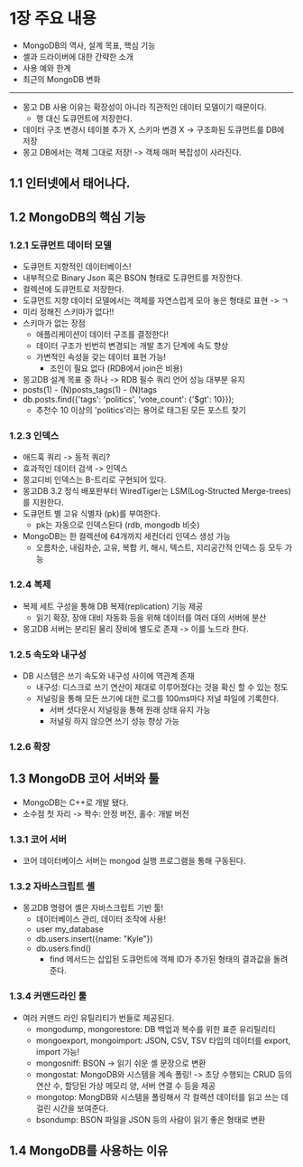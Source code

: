 # 1장 주요 내용
- MongoDB의 역사, 설계 목표, 핵심 기능
- 셸과 드라이버에 대한 간략한 소개
- 사용 예와 한계
- 최근의 MongoDB 변화

---

- 몽고 DB 사용 이유는 확장성이 아니라 직관적인 데이터 모델이기 때문이다.
  - 행 대신 도큐먼트에 저장한다.
- 데이터 구조 변경시 테이블 추가 X, 스키마 변경 X -> 구조화된 도큐먼트를 DB에 저장
- 몽고 DB에서는 객체 그대로 저장! -> 객체 매퍼 복잡성이 사라진다.

## 1.1 인터넷에서 태어나다.

## 1.2 MongoDB의 핵심 기능

### 1.2.1 도큐먼트 데이터 모델
- 도큐먼트 지향적인 데이터베이스!
- 내부적으로 Binary Json 혹은 BSON 형태로 도큐먼트를 저장한다.
- 컬렉션에 도큐먼트로 저장한다.
- 도큐먼트 지향 데이터 모델에서는 객체를 자연스럽게 모아 놓은 형태로 표현 -> ㄱ
- 미리 정해진 스키마가 없다!! 
- 스키마가 없는 장점
  - 애플리케이션이 데이터 구조를 결정한다!
  - 데이터 구조가 빈번히 변경되는 개발 초기 단계에 속도 향상
  - 가변적인 속성을 갖는 데이터 표현 가능!
    - 조인이 필요 없다 (RDB에서 join은 비용)
- 몽고DB 설계 목표 중 하나 -> RDB 필수 쿼리 언어 성능 대부분 유지
- posts(1) - (N)posts_tags(1) - (N)tags
- db.posts.find({'tags': 'politics', 'vote_count': {'$gt': 10}});
  - 추천수 10 이상의 'politics'라는 용어로 태그된 모든 포스트 찾기

### 1.2.3 인덱스
- 애드훅 쿼리 -> 동적 쿼리?
- 효과적인 데이터 검색 -> 인덱스
- 몽고디비 인덱스는 B-트리로 구현되어 있다.
- 몽고DB 3.2 정식 배포판부터 WiredTiger는 LSM(Log-Structed Merge-trees)를 지원한다.
- 도큐먼트 별 고유 식별자 (pk)를 부여한다.
  - pk는 자동으로 인덱스된다 (rdb, mongodb 비슷)
- MongoDB는 한 컬렉션에 64개까지 세컨더리 인덱스 생성 가능
  - 오름차순, 내림차순, 고유, 복합 키, 해시, 텍스트, 지리공간적 인덱스 등 모두 가능

### 1.2.4 복제
- 복제 세트 구성을 통해 DB 복제(replication) 기능 제공
  - 읽기 확장, 장애 대비 자동화 등을 위해 데이터를 여러 대의 서버에 분산
- 몽고DB 서버는 분리된 물리 장비에 별도로 존재 -> 이를 노드라 한다.

### 1.2.5 속도와 내구성
- DB 시스템은 쓰기 속도와 내구성 사이에 역관계 존재
  - 내구성: 디스크로 쓰기 연산이 제대로 이루어졌다는 것을 확신 할 수 있는 정도
  - 저널링을 통해 모든 쓰기에 대한 로그를 100ms마다 저널 파일에 기록한다.
    - 서버 셧다운시 저널링을 통해 원래 상태 유지 가능
    - 저널링 하지 않으면 쓰기 성능 향상 가능

### 1.2.6 확장

## 1.3 MongoDB 코어 서버와 툴
- MongoDB는 C++로 개발 됐다.
- 소수점 첫 자리 -> 짝수: 안정 버전, 홀수: 개발 버전

### 1.3.1 코어 서버
- 코어 데이터베이스 서버는 mongod 실행 프로그램을 통해 구동된다.

### 1.3.2 자바스크립트 셸
- 몽고DB 명령어 셸은 자바스크립트 기반 툴!
  - 데이터베이스 관리, 데이터 조작에 사용!
  - user my_database
  - db.users.insert({name: "Kyle"})
  - db.users.find()
    - find 메서드는 삽입된 도큐먼트에 객체 ID가 추가된 형태의 결과값을 돌려준다.

### 1.3.4 커맨드라인 툴
- 여러 커맨드 라인 유틸리티가 번들로 제공된다.
  - mongodump, mongorestore: DB 백업과 복수를 위한 표준 유리틸리티
  - mongoexport, mongoimport: JSON, CSV, TSV 타입의 데이터를 export, import 가능!
  - mongosniff: BSON -> 읽기 쉬운 셸 문장으로 변환
  - mongostat: MongoDB와 시스템을 계속 폴링! -> 초당 수행되는 CRUD 등의 연산 수, 할당된 가상 메모리 양, 서버 연결 수 등을 제공
  - mongotop: MongDB와 시스템을 폴링해서 각 컬렉션 데이터를 읽고 쓰는 데 걸린 시간을 보여준다.
  - bsondump: BSON 파일을 JSON 등의 사람이 읽기 좋은 형태로 변환

## 1.4 MongoDB를 사용하는 이유
